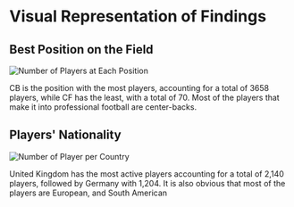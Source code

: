 # **Visual Representation of Findings**

## **Best Position on the Field**

![Number of Players at Each Position](https://github.com/EdwinKhoury/FIFA-23-Project/assets/146214280/315759a0-e084-44a3-8492-fc4a6f414529)

CB is the position with the most players, accounting for a total of 3658 players, while CF has the least, with a total of 70.
Most of the players that make it into professional football are center-backs.

## **Players' Nationality** 

![Number of Player per Country](https://github.com/EdwinKhoury/FIFA-23-Project/assets/146214280/e725c57c-347f-41bb-b2c8-438fa650364c)

United Kingdom has the most active players accounting for a total of 2,140 players, followed by Germany with 1,204. 
It is also obvious that most of the players are European, and South American



